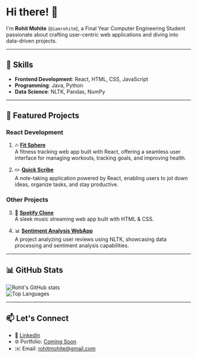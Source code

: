 # Hi there! 👋  
I'm **Rohit Mohite** (`@iamrohitm`), a Final Year Computer Engineering Student passionate about crafting user-centric web applications and diving into data-driven projects.  

---

## 🚀 Skills  
- **Frontend Development**: React, HTML, CSS, JavaScript  
- **Programming**: Java, Python  
- **Data Science**: NLTK, Pandas, NumPy  

---

## 🌟 Featured Projects  
### React Development  
1. 🔥 [**Fit Sphere**](#)  
   A fitness tracking web app built with React, offering a seamless user interface for managing workouts, tracking goals, and improving health.  

2. ✏️ [**Quick Scribe**](#)  
   A note-taking application powered by React, enabling users to jot down ideas, organize tasks, and stay productive.

### Other Projects  
3. 🎵 [**Spotify Clone**](#)  
   A sleek music streaming web app built with HTML & CSS.  

4. 📊 [**Sentiment Analysis WebApp**](#)  
   A project analyzing user reviews using NLTK, showcasing data processing and sentiment analysis capabilities.

---

## 📊 GitHub Stats  
![Rohit's GitHub stats](https://github-readme-stats.vercel.app/api?username=iamrohitm&show_icons=true&theme=radical)  
![Top Languages](https://github-readme-stats.vercel.app/api/top-langs/?username=iamrohitm&layout=compact&theme=radical)  

---

## 📫 Let's Connect  
- 💼 [LinkedIn]([#](https://www.linkedin.com/in/rohit-mohite-832792232/))  
- 🌐 Portfolio: [Coming Soon]([#](https://www.linkedin.com/in/rohit-mohite-832792232/))  
- ✉️ Email: [rohitmohite@gmail.com](mailto:rohitmohite.in@gmail.com)  


<!--
**iamrohitm/iamrohitm** is a ✨ _special_ ✨ repository because its `README.md` (this file) appears on your GitHub profile.

Here are some ideas to get you started:

- 🔭 I’m currently working on ...
- 🌱 I’m currently learning ...
- 👯 I’m looking to collaborate on ...
- 🤔 I’m looking for help with ...
- 💬 Ask me about ...
- 📫 How to reach me: ...
- 😄 Pronouns: ...
- ⚡ Fun fact: ...
-->
